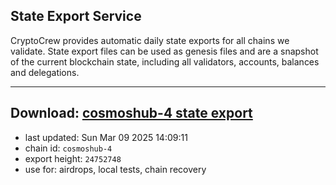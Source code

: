 ## State Export Service
CryptoCrew provides automatic daily state exports for all chains we validate. State export files can be used as genesis files and are a snapshot of the current blockchain state, including all validators, accounts, balances and delegations.

---
**Download: [cosmoshub-4 state export](https://dl-eu2.ccvalidators.com/SERVICE/cosmoshub/cosmoshub-4_export_24752748.json)**
---

- last updated: Sun Mar 09 2025 14:09:11
- chain id: `cosmoshub-4`
- export height: `24752748`
- use for: airdrops, local tests, chain recovery
